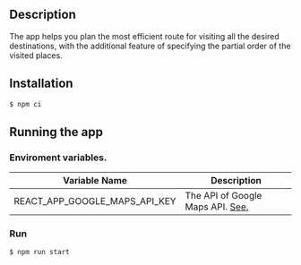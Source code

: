 ## Description

The app helps you plan the most efficient route for visiting all the desired destinations, 
with the additional feature of specifying the partial order of the visited places.
## Installation

```bash
$ npm ci
```

## Running the app
### Enviroment variables.

| Variable Name           | Description                                                                                                 |
|-------------------------|-------------------------------------------------------------------------------------------------------------|
| REACT_APP_GOOGLE_MAPS_API_KEY            | The API of Google Maps API. [See.](https://developers.google.com/maps/documentation/javascript/get-api-key) |

### Run
```bash
$ npm run start
```
